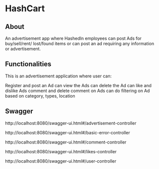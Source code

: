 # HashCart
## About
An advertisement app where HashedIn employees can post Ads for buy/sell/rent/ lost/found items or can post an ad requiring any information or advertisement.

## Functionalities
This is an advertisement application where user can:

Register and post an Ad
can view the Ads
can delete the Ad
can like and dislike Ads
comment and delete comment on Ads
can do filtering on Ad based on category, types, location

## Swagger
http://localhost:8080/swagger-ui.html#/advertisement-controller

http://localhost:8080/swagger-ui.html#/basic-error-controller

http://localhost:8080/swagger-ui.html#/comment-controller

http://localhost:8080/swagger-ui.html#/likes-controller

http://localhost:8080/swagger-ui.html#/user-controller



